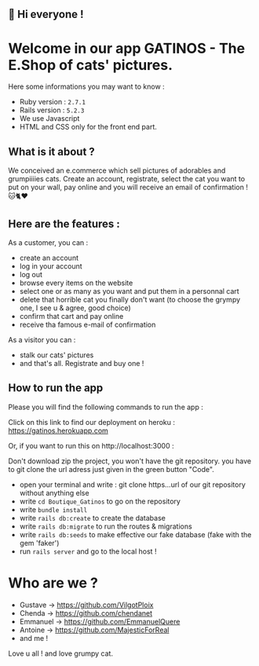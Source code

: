 ## 🔆 Hi everyone !

# Welcome in our app GATINOS - The E.Shop of cats' pictures.

Here some informations you may want to know :

* Ruby version : `2.7.1`
* Rails version : `5.2.3`
* We use Javascript
* HTML and CSS only for the front end part.

## What is it about ?
We conceived an e.commerce which sell pictures of adorables and grumpiiiies cats. Create an account, registrate, select the cat you want to put on your wall, pay online and you will receive an email of confirmation ! 🐱🐈♥️

## Here are the features :
As a customer, you can :
- create an account 
- log in your account
- log out
- browse every items on the website
- select one or as many as you want and put them in a personnal cart
- delete that horrible cat you finally don't want (to choose the grympy one, I see u & agree, good choice)
- confirm that cart and pay online
- receive tha famous e-mail of confirmation

As a visitor you can :
- stalk our cats' pictures
- and that's all. Registrate and buy one !

## How to run the app
Please you will find the following commands to run the app :

Click on this link to find our deployment on heroku : https://gatinos.herokuapp.com

Or, if you want to run this on http://localhost:3000 :

Don't download zip the project, you won't have the git repository.
you have to git clone the url adress just given in the green button "Code".
- open your terminal and write : git clone https...url of our git repository without anything else
- write `cd Boutique_Gatinos` to go on the repository
- write `bundle install`
- write `rails db:create` to create the database
- write `rails db:migrate` to run the routes & migrations
- write `rails db:seeds` to make effective our fake database (fake with the gem 'faker')
- run `rails server` and go to the local host ! 

# Who are we ?
- Gustave -> https://github.com/VilgotPloix
- Chenda -> https://github.com/chendanet
- Emmanuel -> https://github.com/EmmanuelQuere
- Antoine -> https://github.com/MajesticForReal
- and me !

Love u all ! and love grumpy cat.
